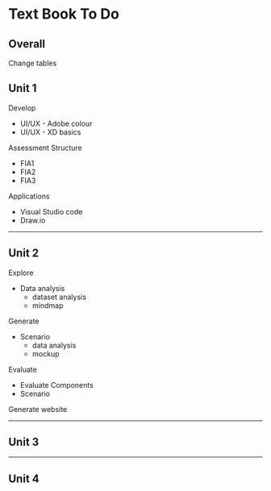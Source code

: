 # Text Book To Do

## Overall

Change tables

## Unit 1

Develop

- UI/UX - Adobe colour
- UI/UX - XD basics

Assessment Structure

- FIA1
- FIA2
- FIA3

Applications

- Visual Studio code
- Draw.io

---

## Unit 2

Explore

- Data analysis
  - dataset analysis
  - mindmap

Generate

- Scenario
  - data analysis
  - mockup

Evaluate

- Evaluate Components
- Scenario

Generate website


---

## Unit 3

---

## Unit 4

